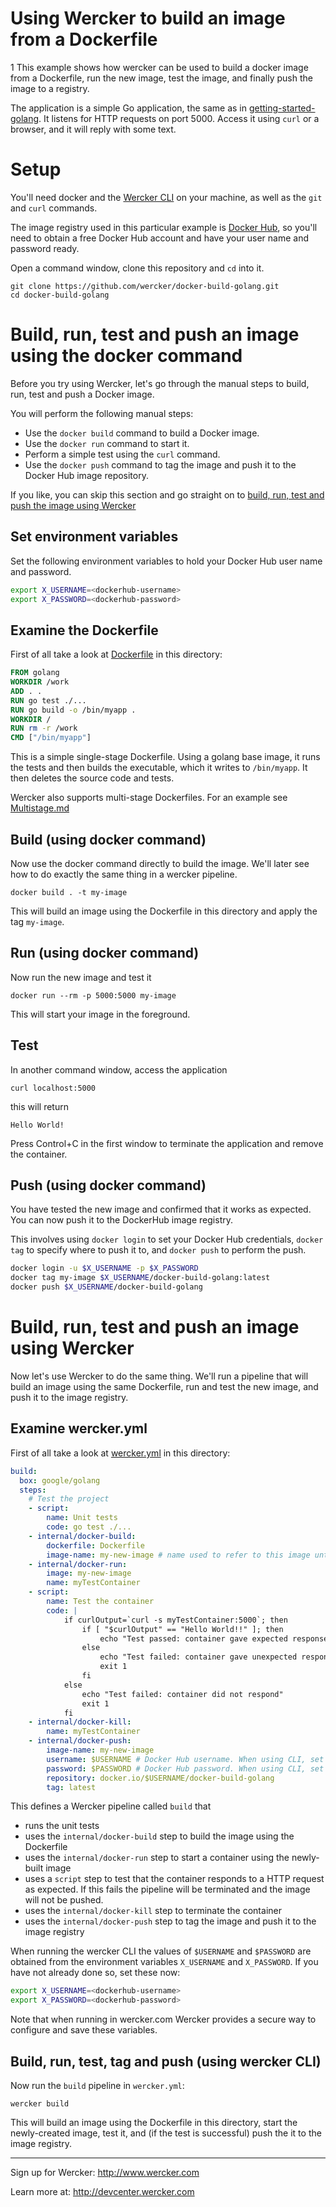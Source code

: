 # Using  Wercker to build an image from a Dockerfile
1
This example shows how wercker can be used to build a docker image from a Dockerfile, run the new image, test the image, and finally push the image to a registry.

The application is a simple Go application, the same as in [getting-started-golang](https://github.com/wercker/getting-started-golang).
It listens for HTTP requests on port 5000. Access it using `curl` or a browser, and it will reply with some text.

# Setup

You'll need docker and the [Wercker CLI](http://www.wercker.com/cli) on your machine, as well as the `git` and `curl` commands.

The image registry used in this particular example is [Docker Hub](https://hub.docker.com/), so you'll need to obtain a free Docker Hub account and have your user name and password ready.  

Open a command window, clone this repository and `cd` into it.
```
git clone https://github.com/wercker/docker-build-golang.git
cd docker-build-golang
```

# Build, run, test and push an image using the docker command 

Before you try using Wercker, let's go through the manual steps to build, run, test and push a Docker image. 

You will perform the following manual steps:
* Use the `docker build` command to build a Docker image.
* Use the `docker run` command to start it. 
* Perform a simple test using the `curl` command.
* Use the `docker push` command to tag the image and push it to the Docker Hub image repository.

If you like, you can skip this section and go straight on to [build, run, test and push the image using Wercker](#build-and-run-the-image-using-wercker)

## Set environment variables

Set the following environment variables to hold your Docker Hub user name and password. 
``` bash
export X_USERNAME=<dockerhub-username>
export X_PASSWORD=<dockerhub-password>
```

## Examine the Dockerfile

First of all take a look at [Dockerfile](Dockerfile) in this directory:
``` Dockerfile
FROM golang  
WORKDIR /work
ADD . .
RUN go test ./...
RUN go build -o /bin/myapp .
WORKDIR /
RUN rm -r /work
CMD ["/bin/myapp"]  
```
This is a simple single-stage Dockerfile. Using a golang base image, it runs the tests and then builds the executable, which it writes to `/bin/myapp`.
It then deletes the source code and tests.

Wercker also supports multi-stage Dockerfiles. For an example see [Multistage.md](Multistage.md)

## Build (using docker command)

Now use the docker command directly to build the image. We'll later see how to do exactly the same thing in a wercker pipeline.
```
docker build . -t my-image
```
This will build an image using the Dockerfile in this directory and apply the tag `my-image`.

## Run (using docker command)

Now run the new image and test it
```
docker run --rm -p 5000:5000 my-image
```
This will start your image in the foreground.

## Test

In another command window, access the application 
```
curl localhost:5000
```
this will return
```
Hello World!
```
Press Control+C in the first window to terminate the application and remove the container.

## Push (using docker command)

You have tested the new image and confirmed that it works as expected. You can now push it to the DockerHub image registry.

This involves using `docker login` to set your Docker Hub credentials, `docker tag` to specify where to push it to, and `docker push` to perform the push.
``` bash
docker login -u $X_USERNAME -p $X_PASSWORD
docker tag my-image $X_USERNAME/docker-build-golang:latest
docker push $X_USERNAME/docker-build-golang
```

# Build, run, test and push an image using Wercker

Now let's use Wercker to do the same thing.
We'll run a pipeline that will build an image using the same Dockerfile, run and test the new image, and push it to the image registry.

## Examine wercker.yml

First of all take a look at [wercker.yml](wercker.yml) in this directory:
``` yml
build:
  box: google/golang
  steps:
    # Test the project
    - script:
        name: Unit tests
        code: go test ./...     
    - internal/docker-build: 
        dockerfile: Dockerfile 
        image-name: my-new-image # name used to refer to this image until it's pushed   
    - internal/docker-run:
        image: my-new-image
        name: myTestContainer     
    - script: 
        name: Test the container
        code: |
            if curlOutput=`curl -s myTestContainer:5000`; then 
                if [ "$curlOutput" == "Hello World!!" ]; then
                    echo "Test passed: container gave expected response"
                else
                    echo "Test failed: container gave unexpected response: " $curlOutput
                    exit 1
                fi   
            else 
                echo "Test failed: container did not respond"
                exit 1
            fi        
    - internal/docker-kill:
        name: myTestContainer               
    - internal/docker-push: 
        image-name: my-new-image
        username: $USERNAME # Docker Hub username. When using CLI, set using "export X_USERNAME=<username>"  
        password: $PASSWORD # Docker Hub password. When using CLI, set using "export X_PASSWORD=<password>" 
        repository: docker.io/$USERNAME/docker-build-golang
        tag: latest
```
This defines a Wercker pipeline called `build` that 
* runs the unit tests 
* uses the `internal/docker-build` step to build the image using the Dockerfile 
* uses the `internal/docker-run` step to start a container using the newly-built image
* uses a `script` step to test that the container responds to a HTTP request as expected. If this fails the pipeline will be terminated and the image will not be pushed.
* uses the `internal/docker-kill` step to terminate the container 
* uses the `internal/docker-push` step to tag the image and push it to the image registry

When running the wercker CLI the values of `$USERNAME` and `$PASSWORD` are obtained from the environment variables `X_USERNAME` and `X_PASSWORD`.
If you have not already done so, set these now:

``` bash
export X_USERNAME=<dockerhub-username>
export X_PASSWORD=<dockerhub-password>
```
Note that when running in wercker.com Wercker provides a secure way to configure and save these variables. 

## Build, run, test, tag and push (using wercker CLI)

Now run the `build` pipeline in `wercker.yml`:
```
wercker build
```
This will build an image using the Dockerfile in this directory, start the newly-created image, test it, and (if the test is successful) push the it to the image registry.

---
Sign up for Wercker: http://www.wercker.com

Learn more at: http://devcenter.wercker.com
